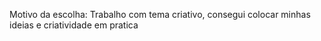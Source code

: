 Motivo da escolha: Trabalho com tema criativo, consegui colocar minhas ideias e criatividade em pratica
